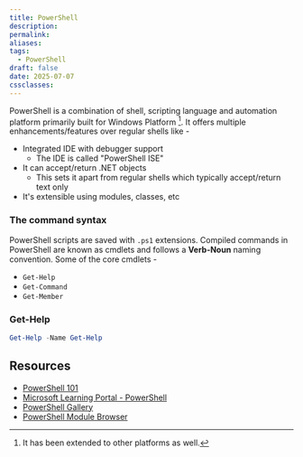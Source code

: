 ```yaml
---
title: PowerShell
description: 
permalink: 
aliases: 
tags:
  - PowerShell
draft: false
date: 2025-07-07
cssclasses:
---
```

PowerShell is a combination of shell, scripting language and automation platform primarily built for Windows Platform [^1]. It offers multiple enhancements/features over regular shells like -
- Integrated IDE with debugger support
	- The IDE is called "PowerShell ISE"
- It can accept/return .NET objects
	- This sets it apart from regular shells which typically accept/return text only
- It's extensible using modules, classes, etc

### The command syntax
PowerShell scripts are saved with `.ps1` extensions.
Compiled commands in PowerShell are known as cmdlets and follows a **Verb-Noun** naming convention.
Some of the core cmdlets -
- `Get-Help`
- `Get-Command`
- `Get-Member`

### Get-Help

```powershell
Get-Help -Name Get-Help
```

## Resources
- [PowerShell 101](https://learn.microsoft.com/en-us/powershell/scripting/learn/ps101/00-introduction?view=powershell-7.5)
- [Microsoft Learning Portal - PowerShell](https://learn.microsoft.com/en-us/powershell/scripting/overview?view=powershell-7.5)
- [PowerShell Gallery](https://www.powershellgallery.com/)
- [PowerShell Module Browser](https://learn.microsoft.com/en-us/powershell/module/)

[^1]: It has been extended to other platforms as well.